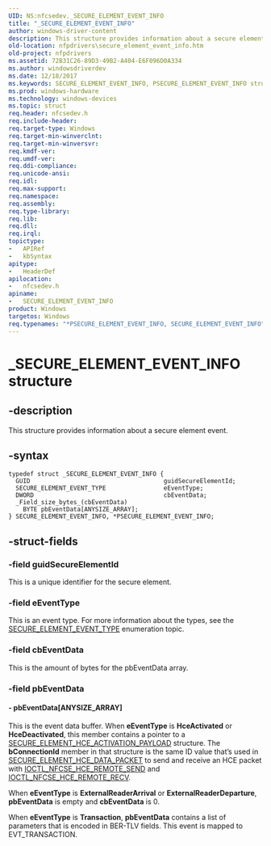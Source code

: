 ```yaml
---
UID: NS:nfcsedev._SECURE_ELEMENT_EVENT_INFO
title: "_SECURE_ELEMENT_EVENT_INFO"
author: windows-driver-content
description: This structure provides information about a secure element event.
old-location: nfpdrivers\secure_element_event_info.htm
old-project: nfpdrivers
ms.assetid: 72B31C26-89D3-49B2-A404-E6F096D0A334
ms.author: windowsdriverdev
ms.date: 12/18/2017
ms.keywords: SECURE_ELEMENT_EVENT_INFO, PSECURE_ELEMENT_EVENT_INFO structure pointer [Near-Field Proximity Drivers], nfcsedev/PSECURE_ELEMENT_EVENT_INFO, *PSECURE_ELEMENT_EVENT_INFO, SECURE_ELEMENT_EVENT_INFO structure [Near-Field Proximity Drivers], nfpdrivers.secure_element_event_info, _SECURE_ELEMENT_EVENT_INFO, nfcsedev/SECURE_ELEMENT_EVENT_INFO, PSECURE_ELEMENT_EVENT_INFO
ms.prod: windows-hardware
ms.technology: windows-devices
ms.topic: struct
req.header: nfcsedev.h
req.include-header: 
req.target-type: Windows
req.target-min-winverclnt: 
req.target-min-winversvr: 
req.kmdf-ver: 
req.umdf-ver: 
req.ddi-compliance: 
req.unicode-ansi: 
req.idl: 
req.max-support: 
req.namespace: 
req.assembly: 
req.type-library: 
req.lib: 
req.dll: 
req.irql: 
topictype:
-	APIRef
-	kbSyntax
apitype:
-	HeaderDef
apilocation:
-	nfcsedev.h
apiname:
-	SECURE_ELEMENT_EVENT_INFO
product: Windows
targetos: Windows
req.typenames: "*PSECURE_ELEMENT_EVENT_INFO, SECURE_ELEMENT_EVENT_INFO"
---
```


# _SECURE_ELEMENT_EVENT_INFO structure


## -description


This structure provides information about a secure element event.


## -syntax


````
typedef struct _SECURE_ELEMENT_EVENT_INFO {
  GUID                                     guidSecureElementId;
  SECURE_ELEMENT_EVENT_TYPE                eEventType;
  DWORD                                    cbEventData;
  _Field_size_bytes_(cbEventData)
    BYTE pbEventData[ANYSIZE_ARRAY];
} SECURE_ELEMENT_EVENT_INFO, *PSECURE_ELEMENT_EVENT_INFO;
````


## -struct-fields




### -field guidSecureElementId

This is a unique identifier for the secure element.


### -field eEventType

This is an event type. For more information about the types, see the <a href="..\nfcsedev\ne-nfcsedev-_secure_element_event_type.md">SECURE_ELEMENT_EVENT_TYPE</a> enumeration topic.


### -field cbEventData

This is the amount of bytes for the pbEventData array.


### -field pbEventData

 



#### - pbEventData[ANYSIZE_ARRAY]

This is the event data buffer. When <b>eEventType</b> is <b>HceActivated</b> or <b>HceDeactivated</b>, this member contains a pointer to a <a href="..\nfcsedev\ns-nfcsedev-_secure_element_hce_activation_payload.md">SECURE_ELEMENT_HCE_ACTIVATION_PAYLOAD</a> structure. The <b>bConnectionId</b> member in that structure is the same ID value that’s used in <a href="..\nfcsedev\ns-nfcsedev-_secure_element_hce_data_packet.md">SECURE_ELEMENT_HCE_DATA_PACKET</a> to send and receive an HCE packet with <a href="..\nfcsedev\ni-nfcsedev-ioctl_nfcse_hce_remote_send.md">IOCTL_NFCSE_HCE_REMOTE_SEND</a> and <a href="..\nfcsedev\ni-nfcsedev-ioctl_nfcse_hce_remote_recv.md">IOCTL_NFCSE_HCE_REMOTE_RECV</a>.

When <b>eEventType</b> is <b>ExternalReaderArrival</b> or <b>ExternalReaderDeparture</b>, <b>pbEventData</b> is empty and <b>cbEventData</b> is 0.

When <b>eEventType</b> is <b>Transaction</b>, <b>pbEventData</b> contains a list of parameters that is encoded in BER-TLV fields. This event is mapped to EVT_TRANSACTION.

